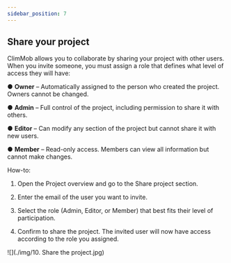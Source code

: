 ```yaml
---
sidebar_position: 7
---
```


## **Share your project**

ClimMob allows you to collaborate by sharing your project with other users. When you invite someone, you must assign a role that defines what level of access they will have:

●	**Owner** – Automatically assigned to the person who created the project. Owners cannot be changed.

●	**Admin** – Full control of the project, including permission to share it with others.

●	**Editor** – Can modify any section of the project but cannot share it with new users.

●	**Member** – Read-only access. Members can view all information but cannot make changes.

How-to:

1.	Open the Project overview and go to the Share project section.

2.	Enter the email of the user you want to invite.

3.	Select the role (Admin, Editor, or Member) that best fits their level of participation.

4.	Confirm to share the project. The invited user will now have access according to the role you assigned.

![](./img/10. Share the project.jpg)